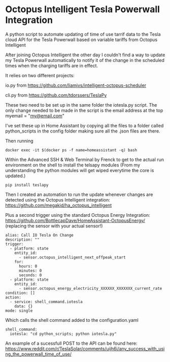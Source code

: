 # Octopus Intelligent Tesla Powerwall Integration
A python script to automate updating of time of use tarrif data to the Tesla cloud API for the Tesla Powerwall based on variable tariffs from Octopus Intelligent

After joining Octopus Intelligent the other day I couldn't find a way to update my Tesla Powerwall automatically to notify it of the change in the scheduled times when the charging tariffs are in effect.

It relies on two different projects:

io.py from https://github.com/liamjvs/intelligent-octopus-scheduler

cli.py from https://github.com/tdorssers/TeslaPy

These two need to be set up in the same folder the iotesla.py script. The only change needed to be made in the script is the email address at the top myemail = "my@email.com"

I've set these up in Home Assistant by copying all the files to a folder called python_scripts in the config folder making sure all the .json files are there.

Then running

```docker exec -it $(docker ps -f name=homeassistant -q) bash```

Within the Advanced SSH & Web Terminal by Frenck to get to the actual run environment on the shell to install the telsapy modules
(From my understanding the python modules will get wiped everytime the core is updated.)

```pip install teslapy```

Then I created an automation to run the update whenever changes are detected using the Octopus Intelligent integration: https://github.com/megakid/ha_octopus_intelligent

Plus a second trigger using the standard Octopus Energy Integration: https://github.com/BottlecapDave/HomeAssistant-OctopusEnergy/ (replacing the sensor with your actual sensor!)

```
alias: Call IO Tesla On Change
description: ""
trigger:
  - platform: state
    entity_id:
      - sensor.octopus_intelligent_next_offpeak_start
    for:
      hours: 0
      minutes: 0
      seconds: 0
  - platform: state
    entity_id:
      - sensor.octopus_energy_electricity_XXXXXX_XXXXXXX_current_rate
condition: []
action:
  - service: shell_command.iotesla
    data: {}
mode: single
```

Which calls the shell command added to the configuration.yaml
```
shell_command:
  iotesla: "cd python_scripts; python iotesla.py"
```
An example of a sucessfull POST to the API can be found here: https://www.reddit.com/r/TeslaSolar/comments/uijh6i/any_success_with_using_the_powerwall_time_of_use/   
